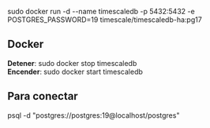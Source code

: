 sudo docker run -d --name timescaledb -p 5432:5432 -e POSTGRES_PASSWORD=19 timescale/timescaledb-ha:pg17

## Docker
**Detener**: sudo docker stop timescaledb  
**Encender**: sudo docker start timescaledb
## Para conectar
psql -d "postgres://postgres:19@localhost/postgres"
